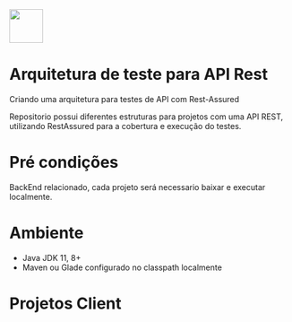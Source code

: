<img src="https://s2.glbimg.com/TES0H8Evg6phh91YTFr0rCyCxTk=/90x68/s2.glbimg.com/EVEqLFXR5M5rFugYYWIQtAg05_E=/0x0:100x100/75x75/s.glbimg.com/po/tt2/f/original/2016/03/01/java.png" width="60" height="60">

# Arquitetura de teste para API Rest

Criando uma arquitetura para testes de API com Rest-Assured

Repositorio possui diferentes estruturas para projetos com uma API REST, utilizando RestAssured para a cobertura e execução do testes.

# Pré condições

BackEnd relacionado, cada projeto será necessario baixar e executar localmente.

# Ambiente

- Java JDK 11, 8+
- Maven ou Glade configurado no classpath localmente

# Projetos Client


